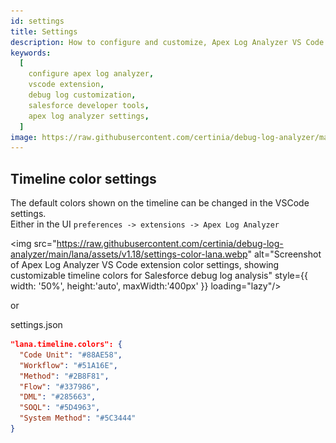 ```yaml
---
id: settings
title: Settings
description: How to configure and customize, Apex Log Analyzer VS Code extension for Salesforce developer.
keywords:
  [
    configure apex log analyzer,
    vscode extension,
    debug log customization,
    salesforce developer tools,
    apex log analyzer settings,
  ]
image: https://raw.githubusercontent.com/certinia/debug-log-analyzer/main/lana/assets/v1.18/settings-color-lana.webp
---
```


## Timeline color settings

The default colors shown on the timeline can be changed in the VSCode settings.\
Either in the UI `preferences -> extensions -> Apex Log Analyzer`

<img
src="https://raw.githubusercontent.com/certinia/debug-log-analyzer/main/lana/assets/v1.18/settings-color-lana.webp"
alt="Screenshot of Apex Log Analyzer VS Code extension color settings, showing customizable timeline colors for Salesforce debug log analysis"
style={{
  width: '50%', height:'auto', maxWidth:'400px'
}}
loading="lazy"/>

or

settings.json

```json
"lana.timeline.colors": {
  "Code Unit": "#88AE58",
  "Workflow": "#51A16E",
  "Method": "#2B8F81",
  "Flow": "#337986",
  "DML": "#285663",
  "SOQL": "#5D4963",
  "System Method": "#5C3444"
}
```
